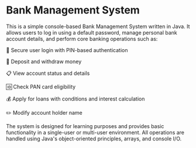 <h1>Bank Management System</h1>

This is a simple console-based Bank Management System written in Java. It allows users to log in using a default password, manage personal bank account details, and perform core banking operations such as:

🔐 Secure user login with PIN-based authentication

🏦 Deposit and withdraw money

📋 View account status and details

🆔 Check PAN card eligibility

💰 Apply for loans with conditions and interest calculation

✏️ Modify account holder name

The system is designed for learning purposes and provides basic functionality in a single-user or multi-user environment. All operations are handled using Java's object-oriented principles, arrays, and console I/O.
